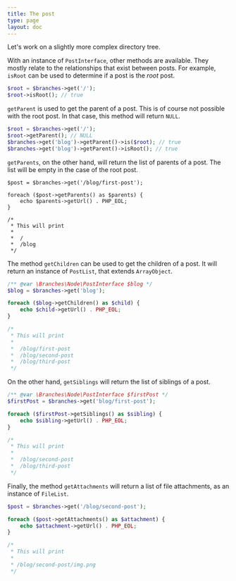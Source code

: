 ```yaml
---
title: The post
type: page
layout: doc
---
```

Let's work on a slightly more complex directory tree.

<div class="directory-tree" data-url="/branches/docs/03-post/example-tree.json"></div>

With an instance of `PostInterface`, other methods are available. They mostly relate to the relationships that exist 
between posts. For example, `isRoot` can be used to determine if a post is the _root_ post.

```php
$root = $branches->get('/');
$root->isRoot(); // true
```

`getParent` is used to get the parent of a post. This is of course not possible with the root post. In that case, 
this method will return `NULL`.

```php
$root = $branches->get('/');
$root->getParent(); // NULL
$branches->get('blog')->getParent()->is($root); // true
$branches->get('blog')->getParent()->isRoot(); // true
```

`getParents`, on the other hand, will return the list of parents of a post. The list will be empty in the case of the
 root post.
 
```
$post = $branches->get('/blog/first-post');

foreach ($post->getParents() as $parents) {
    echo $parents->getUrl() . PHP_EOL;
}

/*
 * This will print
 *  
 *  /
 *  /blog
 */
```

The method `getChildren` can be used to get the children of a post. It will return an instance of `PostList`, that 
extends `ArrayObject`.

```php
/** @var \Branches\Node\PostInterface $blog */
$blog = $branches->get('blog');

foreach ($blog->getChildren() as $child) {
    echo $child->getUrl() . PHP_EOL;
}

/*
 * This will print
 *  
 *  /blog/first-post
 *  /blog/second-post
 *  /blog/third-post
 */
```

On the other hand, `getSiblings` will return the list of siblings of a post.

```php
/** @var \Branches\Node\PostInterface $firstPost */
$firstPost = $branches->get('blog/first-post');

foreach ($firstPost->getSiblings() as $sibling) {
    echo $sibling->getUrl() . PHP_EOL;
}

/*
 * This will print
 *  
 *  /blog/second-post
 *  /blog/third-post
 */
```

Finally, the method `getAttachments` will return a list of file attachments, as an instance of `FileList`.

```php
$post = $branches->get('/blog/second-post');

foreach ($post->getAttachments() as $attachment) {
    echo $attachment->getUrl() . PHP_EOL;
}

/*
 * This will print
 *
 * /blog/second-post/img.png
 */
```
